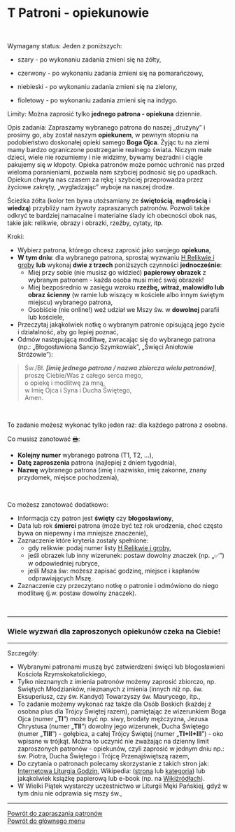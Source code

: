 # <span class="status status-list"><span class="status status-yellow">T</span> Patroni - opiekunowie</span>
<br />

<span class="status status-title">Wymagany status:</span> Jeden z poniższych:
- <span class="status status-gray">szary</span> - po wykonaniu zadania zmieni się na <span class="status status-yellow">żółty</span>,

- <span class="status status-red">czerwony</span> - po wykonaniu zadania zmieni się na <span class="status status-orange">pomarańczowy</span>,

- <span class="status status-blue">niebieski</span> - po wykonaniu zadania zmieni się na <span class="status status-green">zielony</span>,

- <span class="status status-violet">fioletowy</span> - po wykonaniu zadania zmieni się na <span class="status status-indigo">indygo</span>.

<span class="status status-title">Limity:</span> Można zaprosić tylko **jednego patrona - opiekuna** dziennie.
<br />

<span class="status status-title">Opis zadania:</span> Zapraszamy wybranego patrona do naszej „drużyny” i prosimy go, aby został naszym **opiekunem**, w pewnym stopniu na podobieństwo doskonałej opieki samego **Boga Ojca**. Żyjąc tu na ziemi mamy bardzo ograniczone postrzeganie realnego świata. Niczym małe dzieci, wiele nie rozumiemy i nie widzimy, bywamy bezradni i ciągle pakujemy się w kłopoty. Opieka patronów może pomóc uchronić nas przed wieloma poranieniami, pozwala nam szybciej podnosić się po upadkach. Opiekun chwyta nas czasem za rękę i szybciej przeprowadza przez życiowe zakręty, „wygładzając” wyboje na naszej drodze.

Ścieżka <span class="status status-yellow">żółta</span> (kolor ten bywa utożsamiany ze **świętością**, **mądrością** i **wiedzą**) przybliży nam żywoty zapraszanych patronów. Pozwoli także odkryć te bardziej namacalne i materialne ślady ich obecności obok nas, takie jak: relikwie, obrazy i obrazki, rzeźby, cytaty, itp.
<br />

<span class="status status-title">Kroki:</span>
- Wybierz patrona, którego chcesz zaprosić jako swojego **opiekuna**,
- **W tym dniu**: dla wybranego patrona, sprostaj wyzwaniu [<span class="status status-list"><span class="status status-list">H</span> Relikwie i groby</span>](relikwie_i_groby.md) **lub** wykonaj **dwie z trzech** poniższych czynności **jednocześnie**:
    - Miej przy sobie (nie musisz go widzieć) **papierowy obrazek** z wybranym patronem - każda osoba musi mieć swój obrazek!
    - Miej bezpośrednio w zasięgu wzroku **rzeźbę, witraż, malowidło lub obraz ścienny** (w ramie lub wiszący w kościele albo innym świętym miejscu) wybranego patrona,
    - Osobiście (nie online!) weź udział we Mszy św. w **dowolnej** parafii lub kościele,
- Przeczytaj jakąkolwiek notkę o wybranym patronie opisującą jego życie i działalność, aby go lepiej poznać,
- Odmów następującą modlitwę, zwracając się do wybranego patrona (np.: „Błogosławiona Sancjo Szymkowiak”, „Święci Aniołowie Stróżowie”):
> Św./Bł. _**[imię jednego patrona / nazwa zbiorcza wielu patronów]**_,  
> proszę Ciebie/Was z całego serca mego,  
> o opiekę i modlitwę za mną,  
> w Imię Ojca i Syna i Ducha Świętego,  
> Amen.

<br />

<span class="status status-title">To zadanie możesz wykonać tylko jeden raz:</span> dla każdego patrona z osobna.
<br />

<span class="status status-title">Co musisz zanotować [🖶](wszystkie_materialy_do_pobrania.md#patroni-opiekunowie):</span>
- **Kolejny numer** wybranego patrona (T1, T2, ...),
- **Datę zaproszenia** patrona (najlepiej z dniem tygodnia),
- **Nazwę** wybranego patrona (imię i nazwisko, imię zakonne, znany przydomek, miejsce pochodzenia),
<br />

<span class="status status-title">Co możesz zanotować dodatkowo:</span>
- Informacja czy patron jest **święty** czy **błogosławiony**,
- Data lub rok **śmierci** patrona (może być też rok urodzenia, choć często bywa on niepewny i ma mniejsze znaczenie),
- Zaznaczenie które kryteria zostały spełnione:
  - gdy relikwie: podaj numer listy [<span class="status status-list"><span class="status status-list">H</span> Relikwie i groby</span>](relikwie_i_groby.md),
  - jeśli obrazek lub inny wizerunek: postaw dowolny znaczek (np. „✅”) w odpowiedniej rubryce,
  - jeśli Msza św: możesz zapisać godzinę, miejsce i kapłanów odprawiających Mszę.
- Zaznaczenie czy przeczytano notkę o patronie i odmówiono do niego modlitwę (j.w. postaw dowolny znaczek).
<br />

---
### <div class="colored centered">Wiele wyzwań dla zaproszonych opiekunów czeka na Ciebie!</div>

---
<span class="status status-title">Szczegóły:</span>
- Wybranymi patronami muszą być zatwierdzeni święci lub błogosławieni Kościoła Rzymskokatolickiego,
- Tylko nieznanych z imienia patronów możemy zaprosić zbiorczo, np. Świętych Młodzianków, nieznanych z imienia (innych niż np. św. Eksuperiusz, czy św. Kandyd) Towarzyszy św. Maurycego, itp.,
- To zadanie możemy wykonać raz także dla Osób Boskich (każdej z osobna plus dla Trójcy Świętej razem), pamiętając że wizerunkiem Boga Ojca (numer „**TI**”) może być np. siwy, brodaty mężczyzna, Jezusa Chrystusa (numer „**TII**”) dowolny jego wizerunek, Ducha Świętego (numer „**TIII**”) - gołębica, a całej Trójcy Świętej (numer „**TI+II+III**”) - oko wpisane w trójkąt. Można to uczynić nie zważając na dzienny limit zaproszonych patronów - opiekunów, czyli zaprosić w jednym dniu np.: św. Piotra, Ducha Świętego i Trójcę Przenajświętszą razem,
- Do czytania o patronach polecamy skorzystanie z takich stron jak: [Internetowa Liturgia Godzin](https://brewiarz.pl/czytelnia/swieci/index.php3), Wikipedia: ([strona](https://pl.wikipedia.org/wiki/%C5%9Awi%C4%99ci_i_b%C5%82ogos%C5%82awieni_Ko%C5%9Bcio%C5%82a_katolickiego) lub [kategoria](https://pl.wikipedia.org/wiki/Kategoria:%C5%9Awi%C4%99ci_katoliccy)) lub jakąkolwiek książkę papierową lub e-book (np. na [Wikiżródłach](https://pl.wikisource.org/wiki/%C5%BBywoty_%C5%9Awi%C4%99tych_Pa%C5%84skich_na_wszystkie_dnie_roku)).
- W Wielki Piątek wystarczy uczestnictwo w Liturgii Męki Pańskiej, gdyż w tym dniu nie odprawia się mszy św.,

---

[Powrót do zapraszania patronów](jak_zapraszac_patronow.md)  
[Powrót do głównego menu](index.md)
